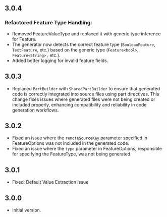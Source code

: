 ## 3.0.4

### Refactored Feature Type Handling:
- Removed FeatureValueType and replaced it with generic type inference for Feature<T>.
- The generator now detects the correct feature type (`BooleanFeature`, `TextFeature`, etc.) based on the generic type (`Feature<bool>`, `Feature<String>,` etc.).
- Added better logging for invalid feature fields.

## 3.0.3

- Replaced `PartBuilder` with `SharedPartBuilder` to ensure that generated code is correctly integrated into source files using part directives. This change fixes issues where generated files were not being created or included properly, enhancing compatibility and reliability in code generation workflows.

## 3.0.2

- Fixed an issue where the `remoteSourceKey` parameter specified in FeatureOptions was not included in the generated code.
- Fixed an issue where the `type` parameter in FeatureOptions, responsible for specifying the FeatureType, was not being generated.

## 3.0.1

- Fixed: Default Value Extraction Issue

## 3.0.0

- Initial version.

